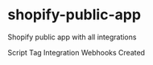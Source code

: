 # shopify-public-app
Shopify public app with all integrations

Script Tag Integration
Webhooks Created
